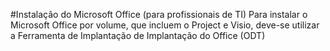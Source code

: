 #Instalação do Microsoft Office (para profissionais de TI)
Para instalar o Microsoft Office por volume, que incluem o Project e Visio, deve-se utilizar a Ferramenta de Implantação de Implantação do Office (ODT)
